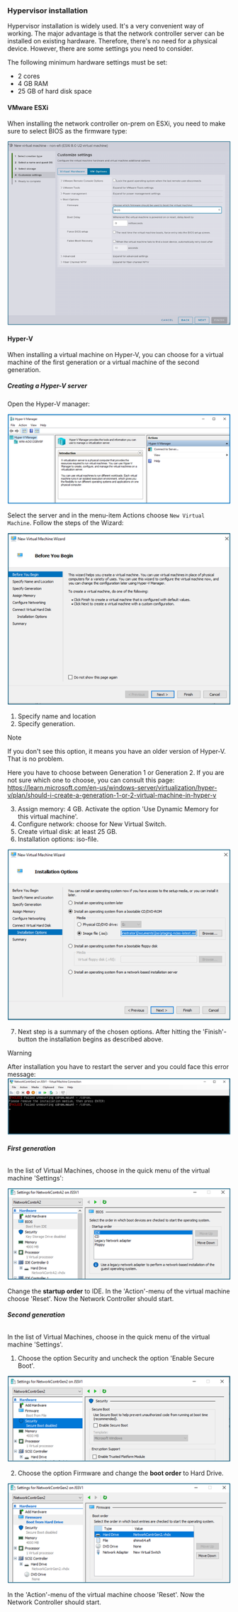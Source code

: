 ### Hypervisor installation

Hypervisor installation is widely used. It's a very convenient way of working. The major advantage is that the network controller server can be installed on existing hardware. Therefore, there's no need for a physical device. However, there are some settings you need to consider.

The following minimum hardware settings must be set:    
  - 2 cores
  - 4 GB RAM
  - 25 GB of hard disk space
   

#### VMware ESXi

When installing the network controller on-prem on ESXi, you need to make sure to select BIOS as the firmware type:


![esxi_specs.png](esxi_specs.png ':size=700')


#### Hyper-V

When installing a virtual machine on Hyper-V, you can choose for a virtual machine of the first generation or a virtual machine of the second generation.

##### Creating a Hyper-V server

Open the Hyper-V manager:

![hyperv_manager.png](hyperv_manager.png ':size=500')


Select the server and in the menu-item Actions choose `New Virtual Machine`. Follow the steps of the Wizard:

![start_wizard.png](start_wizard.png ':size=500')


1. Specify name and location
2. Specify generation. 
> [!Note]
> If you don't see this option, it means you have an older version of Hyper-V. That is no problem.

Here you have to choose between Generation 1 or Generation 2. If you are not sure which one to choose, you can consult this page: https://learn.microsoft.com/en-us/windows-server/virtualization/hyper-v/plan/should-i-create-a-generation-1-or-2-virtual-machine-in-hyper-v 

3. Assign memory: 4 GB. Activate the option 'Use Dynamic Memory for this virtual machine'.
4. Configure network: choose for New Virtual Switch.
5. Create virtual disk: at least 25 GB.
6. Installation options: iso-file.

![installation_options.png](installation_options.png ':size=500')

7. Next step is a summary of the chosen options. After hitting the 'Finish'-button the installation begins as described above.

> [!Warning]
> After installation you have to restart the server and you could face this error message:
>![cdrom_mount_failed.png](cdrom_mount_failed.png ':size=500')



<!-- tabs:start -->



###### **First generation**

In the list of Virtual Machines, choose in the quick menu of the virtual machine 'Settings':

![boot_order_gen1.PNG](boot_order_gen1.PNG ':size=500')

Change the **startup order** to IDE. In the 'Action'-menu of the virtual machine choose 'Reset'. 
Now the Network Controller should start.  

 
###### **Second generation**

In the list of Virtual Machines, choose in the quick menu of the virtual machine 'Settings'.

1. Choose the option Security and  uncheck the option 'Enable Secure Boot'.

![secure_boot.png](secure_boot.png ':size=500')


2. Choose the option Firmware and change the **boot order** to Hard Drive. 

![boot_order_gen2.PNG](boot_order_gen2.PNG ':size=500')

In the 'Action'-menu of the virtual machine choose 'Reset'. 
Now the Network Controller should start.  

<!-- tabs:end -->
